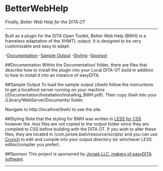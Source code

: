 BetterWebHelp
=============

_Finally, Better Web Help for the DITA OT_

---

Built as a plugin for the DITA Open Toolkit, Better Web Help (BWH) is a frameless adaptation of the XHMTL output. It is designed to be very customizable and easy to adapt.

-[Documentation](https://github.com/Jorsek/BetterWebHelp#documentation)
-[Sample Output](https://github.com/Jorsek/BetterWebHelp#sample-output)
-[Styling](https://github.com/Jorsek/BetterWebHelp#styling)
-[Sponsor](https://github.com/Jorsek/BetterWebHelp#sponsor)

##Documentation
Within the Documentation/ folder, there are files that describe how to install the plugin into your Local DITA-OT build in addition to how to install it into an instance of easyDITA.

##Sample Output
To load the sample output (/bwh) follow the instructions to get a localhost server running on your machine (/Documentation/Installation/Installing_BWH.pdf). Then copy /bwh into your /Library/WebServer/Documents/ folder.

Navigate to http://localhost/bwh/ to see the site.

##Styling
Note that the styling for BWH was written in [LESS for CSS](http://lesscss.org/) however the .less files are not copied to the output folder since they are compiled to CSS before building with the DITA OT. If you wish to alter these files, they are located in /com.jorsek.bwh/resource/scripts/ and you can use [Crunch](http://crunchapp.net/) to edit and compile into your output directory (or whichever LESS editor/compiler you prefer).

##Sponsor
This project is sponsored by [Jorsek LLC, makers of easyDITA software](http://www.easydita.com).

---
